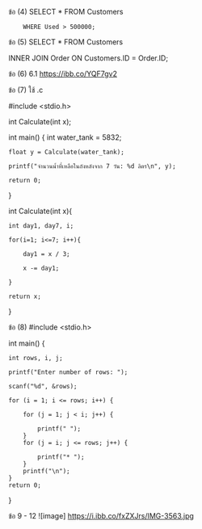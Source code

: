 ข้อ (4)  SELECT * FROM Customers

        WHERE Used > 500000;

ข้อ (5)  SELECT * FROM Customers

INNER JOIN Order ON Customers.ID = Order.ID;

ข้อ (6) 6.1 https://ibb.co/YQF7gv2

ข้อ (7) ใช้ .c 

#include <stdio.h>

int Calculate(int x);

int main() {
    int water_tank = 5832;
    
    float y = Calculate(water_tank);
    
    printf("จำนวนน้ำที่เหลือในถังหลังจาก 7 วัน: %d ลิตร\n", y);
    
    return 0;
}

int Calculate(int x){

    int day1, day7, i;
    
    for(i=1; i<=7; i++){
    
        day1 = x / 3;
        
        x -= day1; 
        
    }
    
    return x;
    
}

ข้อ (8)
#include <stdio.h>

int main() {

    int rows, i, j;
    
    printf("Enter number of rows: ");
    
    scanf("%d", &rows);
    
    for (i = 1; i <= rows; i++) {
    
        for (j = 1; j < i; j++) {
        
            printf(" ");
        }
        for (j = i; j <= rows; j++) {
        
            printf("* ");
        }
        printf("\n");
    }
    return 0;
}


ข้อ 9 - 12 ![image] https://i.ibb.co/fxZXJrs/IMG-3563.jpg

